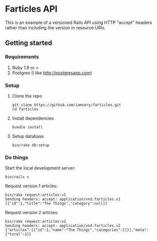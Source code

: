 # Farticles API

This is an example of a versioned Rails API using HTTP "accept" headers rather
than including the version in resource URIs.


## Getting started

### Requirements

1. Ruby 1.9 or >
2. Postgres (I like http://postgresapp.com)

### Setup

1. Clone the repo

   ```
   git clone https://github.com/iamvery/farticles.git
   cd farticles
   ```

2. Install dependencies

   ```
   bundle install
   ```

3. Setup database

   ```
   bin/rake db:setup
   ```

### Do things

Start the local development server:

```
bin/rails s
```

Request version 1 articles:

```
bin/rake request:articles:v1
Sending headers: accept: application/vnd.farticles.v1
[{"id":1,"title":"The Things","category":null}]
```

Request version 2 articles:

```
bin/rake request:articles:v2
Sending headers: accept: application/vnd.farticles.v2
{"articles":[{"id":1,"name":"The Things","categories":[]}],"meta":{"total":1}}
```
